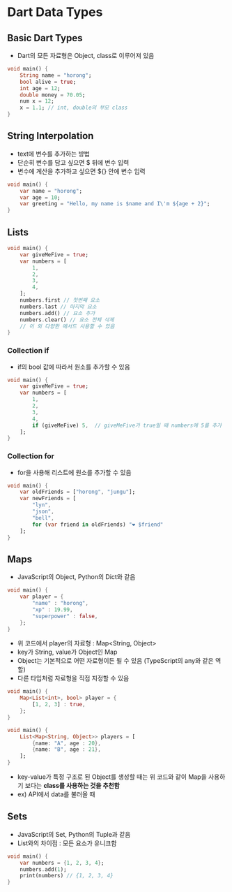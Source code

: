 # Dart Data Types
## Basic Dart Types
- Dart의 모든 자료형은 Object, class로 이루어져 있음
```dart
void main() {
    String name = "horong";
    bool alive = true;
    int age = 12;
    double money = 70.05;
    num x = 12;
    x = 1.1; // int, double의 부모 class
}
```

## String Interpolation
- text에 변수를 추가하는 방법
- 단순히 변수를 담고 싶으면 $ 뒤에 변수 입력
- 변수에 계산을 추가하고 싶으면 ${} 안에 변수 입력
```dart
void main() {
    var name = "horong";
    var age = 10;
    var greeting = "Hello, my name is $name and I\'m ${age + 2}";
}
```

## Lists
```dart
void main() {
    var giveMeFive = true;
    var numbers = [
        1,
        2,
        3,
        4,
    ];
    numbers.first // 첫번째 요소
    numbers.last // 마지막 요소
    numbers.add() // 요소 추가
    numbers.clear() // 요소 전체 삭제
    // 이 외 다양한 메서드 사용할 수 있음
}
```
### Collection if
- if의 bool 값에 따라서 원소를 추가할 수 있음
```dart
void main() {
    var giveMeFive = true;
    var numbers = [
        1,
        2,
        3,
        4,
        if (giveMeFive) 5,  // giveMeFive가 true일 때 numbers에 5를 추가
    ];
}
```

### Collection for
- for을 사용해 리스트에 원소를 추가할 수 있음
```dart
void main() {
    var oldFriends = ["horong", "jungu"];
    var newFriends = [
        "lyn",
        "json",
        "bell",
        for (var friend in oldFriends) "❤️ $friend"
    ];
}
```

## Maps
- JavaScript의 Object, Python의 Dict와 같음

```dart
void main() {
    var player = {
        "name" : "horong",
        "xp" : 19.99,
        "superpower" : false,
    };
}
```
- 위 코드에서 player의 자료형 : Map<String, Object>
- key가 String, value가 Object인 Map
- Object는 기본적으로 어떤 자료형이든 될 수 있음 (TypeScript의 any와 같은 역할)
- 다른 타입처럼 자료형을 직접 지정할 수 있음
```dart
void main() {
    Map<List<int>, bool> player = {
        [1, 2, 3] : true,
    };
}
```
```dart
void main() {
    List<Map<String, Object>> players = [
        {name: "A", age : 20},
        {name: "B", age : 21},
    ];
}
```
- key-value가 특정 구조로 된 Object를 생성할 때는 위 코드와 같이 Map을 사용하기 보다는 **class를 사용하는 것을 추천함**
- ex) API에서 data를 불러올 때

## Sets
- JavaScript의 Set, Python의 Tuple과 같음
- List와의 차이점 : 모든 요소가 유니크함
```dart
void main() {
    var numbers = {1, 2, 3, 4};
    numbers.add(1);
    print(numbers) // {1, 2, 3, 4}
}
```